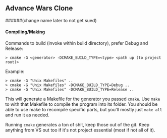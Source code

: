 ## Advance Wars Clone
######(change name later to not get sued)

#### Compiling/Making

Commands to build (invoke within build directory), prefer Debug and Release:
```
> cmake -G <generator> -DCMAKE_BUILD_TYPE=<type> <path up (to project root)>
```
Example:
```
> cmake -G "Unix Makefiles" ..
> cmake -G "Unix Makefiles" -DCMAKE_BUILD_TYPE=Debug ..
> cmake -G "Unix Makefiles" -DCMAKE_BUILD_TYPE=Release ..
```
This will generate a Makefile for the generator you passed `cmake`. Use `make` to with that Makefile to compile the program into its folder. You should be able to use make to recompile specific parts, but you'll mostly just `make all` and run it as needed.

Running `cmake` generates a ton of shit, keep those out of the git. Keep anything from VS out too if it's not project essential (most if not all of it).
